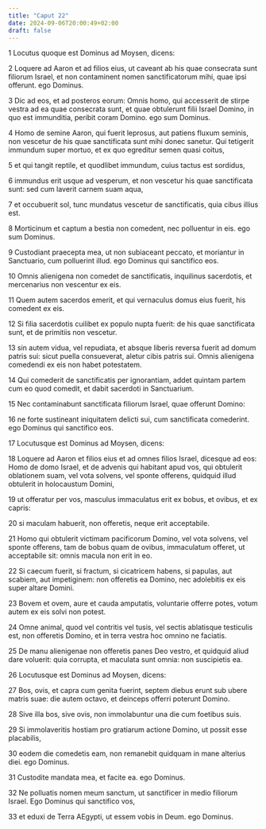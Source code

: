 ```yaml
---
title: "Caput 22"
date: 2024-09-06T20:00:49+02:00
draft: false
---
```



1 Locutus quoque est Dominus ad Moysen, dicens:

2 Loquere ad Aaron et ad filios eius, ut caveant ab his quae consecrata sunt filiorum Israel, et non contaminent nomen sanctificatorum mihi, quae ipsi offerunt. ego Dominus.

3 Dic ad eos, et ad posteros eorum: Omnis homo, qui accesserit de stirpe vestra ad ea quae consecrata sunt, et quae obtulerunt filii Israel Domino, in quo est immunditia, peribit coram Domino. ego sum Dominus.

4 Homo de semine Aaron, qui fuerit leprosus, aut patiens fluxum seminis, non vescetur de his quae sanctificata sunt mihi donec sanetur. Qui tetigerit immundum super mortuo, et ex quo egreditur semen quasi coitus,

5 et qui tangit reptile, et quodlibet immundum, cuius tactus est sordidus,

6 immundus erit usque ad vesperum, et non vescetur his quae sanctificata sunt: sed cum laverit carnem suam aqua,

7 et occubuerit sol, tunc mundatus vescetur de sanctificatis, quia cibus illius est.

8 Morticinum et captum a bestia non comedent, nec polluentur in eis. ego sum Dominus.

9 Custodiant praecepta mea, ut non subiaceant peccato, et moriantur in Sanctuario, cum polluerint illud. ego Dominus qui sanctifico eos.

10 Omnis alienigena non comedet de sanctificatis, inquilinus sacerdotis, et mercenarius non vescentur ex eis.

11 Quem autem sacerdos emerit, et qui vernaculus domus eius fuerit, his comedent ex eis.

12 Si filia sacerdotis cuilibet ex populo nupta fuerit: de his quae sanctificata sunt, et de primitiis non vescetur.

13 sin autem vidua, vel repudiata, et absque liberis reversa fuerit ad domum patris sui: sicut puella consueverat, aletur cibis patris sui. Omnis alienigena comedendi ex eis non habet potestatem.

14 Qui comederit de sanctificatis per ignorantiam, addet quintam partem cum eo quod comedit, et dabit sacerdoti in Sanctuarium.

15 Nec contaminabunt sanctificata filiorum Israel, quae offerunt Domino:

16 ne forte sustineant iniquitatem delicti sui, cum sanctificata comederint. ego Dominus qui sanctifico eos.

17 Locutusque est Dominus ad Moysen, dicens:

18 Loquere ad Aaron et filios eius et ad omnes filios Israel, dicesque ad eos: Homo de domo Israel, et de advenis qui habitant apud vos, qui obtulerit oblationem suam, vel vota solvens, vel sponte offerens, quidquid illud obtulerit in holocaustum Domini,

19 ut offeratur per vos, masculus immaculatus erit ex bobus, et ovibus, et ex capris:

20 si maculam habuerit, non offeretis, neque erit acceptabile.

21 Homo qui obtulerit victimam pacificorum Domino, vel vota solvens, vel sponte offerens, tam de bobus quam de ovibus, immaculatum offeret, ut acceptabile sit: omnis macula non erit in eo.

22 Si caecum fuerit, si fractum, si cicatricem habens, si papulas, aut scabiem, aut impetiginem: non offeretis ea Domino, nec adolebitis ex eis super altare Domini.

23 Bovem et ovem, aure et cauda amputatis, voluntarie offerre potes, votum autem ex eis solvi non potest.

24 Omne animal, quod vel contritis vel tusis, vel sectis ablatisque testiculis est, non offeretis Domino, et in terra vestra hoc omnino ne faciatis.

25 De manu alienigenae non offeretis panes Deo vestro, et quidquid aliud dare voluerit: quia corrupta, et maculata sunt omnia: non suscipietis ea.

26 Locutusque est Dominus ad Moysen, dicens:

27 Bos, ovis, et capra cum genita fuerint, septem diebus erunt sub ubere matris suae: die autem octavo, et deinceps offerri poterunt Domino.

28 Sive illa bos, sive ovis, non immolabuntur una die cum foetibus suis.

29 Si immolaveritis hostiam pro gratiarum actione Domino, ut possit esse placabilis,

30 eodem die comedetis eam, non remanebit quidquam in mane alterius diei. ego Dominus.

31 Custodite mandata mea, et facite ea. ego Dominus.

32 Ne polluatis nomen meum sanctum, ut sanctificer in medio filiorum Israel. Ego Dominus qui sanctifico vos,

33 et eduxi de Terra AEgypti, ut essem vobis in Deum. ego Dominus.

